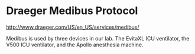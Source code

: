 Draeger Medibus Protocol
========

<http://www.draeger.com/US/en_US/services/medibus/>

Medibus is used by three devices in our lab.  The EvitaXL ICU ventilator, the V500 ICU ventilator, and the Apollo anesthesia machine.
